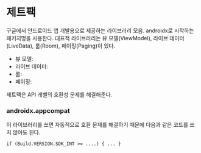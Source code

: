 # 제트팩

  구글에서 안드로이드 앱 개발용으로 제공하는 라이브러리 모음. androidx로 시작하는 패키지명을 사용한다. 
  대표적 라이브러리는 뷰 모델(ViewModel), 라이브 데이터(LiveData), 룸(Room), 페이징(Paging)이 있다.

  - 뷰 모델:
  - 라이브 데이터:
  - 룸:
  - 페이징:
  
  제트팩은 API 레벨의 호환성 문제를 해결해준다. 
  ### androidx.appcompat
  이 라이브러리를 쓰면 자동적으로 호환 문제를 해결하기 때문에 다음과 같은 코드를 쓰지 않아도 된다.
  ```
  if (Build.VERSION.SDK_INT >= ....) { ... } 
  ```
